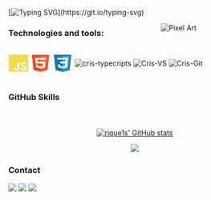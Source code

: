 
[![Typing SVG](https://readme-typing-svg.herokuapp.com?font=Doto&pause=1000&color=CE63FF&width=435&lines=Hello+world!+I'm+Rique.;Welcome+to+my+Github+Profile!)](https://git.io/typing-svg)




<img src="https://mir-s3-cdn-cf.behance.net/project_modules/hd/c7c37b102838689.5f3f8d8ab8058.gif" alt="Pixel Art" align="right" width="200">

### Technologies and tools:

<div style="display: inline_block"><br>
  <img align="center" alt="Cris-Js" height="35" width="40" src="https://raw.githubusercontent.com/devicons/devicon/master/icons/javascript/javascript-plain.svg">
  <img align="center" alt="Cris-HTML" height="35" width="40" src="https://raw.githubusercontent.com/devicons/devicon/master/icons/html5/html5-original.svg">
  <img align="center" alt="Cris-CSS" height="35" width="40" src="https://raw.githubusercontent.com/devicons/devicon/master/icons/css3/css3-original.svg">
 <img align="center" height="35" width="35" src= "https://img.icons8.com/?size=100&id=Xf1sHBmY73hA&format=png&color=000000" alt="cris-typecripts"/>
  <img align="center" alt="Cris-VS" height="35" width="40" src="https://cdn.jsdelivr.net/gh/devicons/devicon/icons/vscode/vscode-original.svg">
  <img align="center" alt="Cris-Git" height="35" width="40" src="https://cdn.jsdelivr.net/gh/devicons/devicon/icons/git/git-original.svg">
</div><br>

### GitHub Skills
#
<div align="center" style="display: flex; justify-content: center;">
  <a href="https://github.com/anacristinaneves">
    
  ![rique1s' GitHub stats](https://github-readme-stats.vercel.app/api?username=riquee1s&show_icons=true&theme=midnight-purple)

   <img height="160px" src="https://github-readme-stats.vercel.app/api/top-langs/?username=riquee1s&layout=compact&langs_count=7&theme=midnight-purple"/>
  </a>
</div>
    
### Contact

<div>
  <a href="" target="_blank"><img src="https://img.shields.io/badge/-LinkedIn-%230077B5?style=for-the-badge&logo=linkedin&logoColor=white" target="_blank" height="40"></a> 
  <a href="hirodrank@gmail.com"><img src="https://img.shields.io/badge/Gmail-D14836?style=for-the-badge&logo=gmail&logoColor=white" target="_blank" height="40"></a>
<a href=""><img src="https://img.shields.io/badge/Instagram-E4405F?style=for-the-badge&logo=instagram&logoColor=white" target="_blank" height="40"></a>

  
</div>


